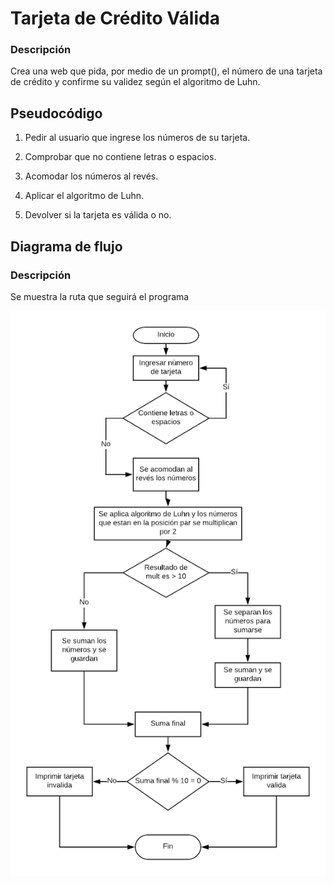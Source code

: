 # Tarjeta de Crédito Válida

### Descripción

Crea una web que pida, por medio de un prompt(), el número de una tarjeta de crédito y confirme su validez según el algoritmo de Luhn.


## Pseudocódigo

1. Pedir al usuario que ingrese los números de su tarjeta.

2. Comprobar que no contiene letras o espacios.

3. Acomodar los números al revés.

4. Aplicar el algoritmo de Luhn.

5. Devolver si la tarjeta es válida o no.

## Diagrama de flujo


### Descripción

Se muestra la ruta que seguirá el programa

 ![Diagrama de flujo del problema de la tarjeta](assets/images/tarjeta-valida.png)
